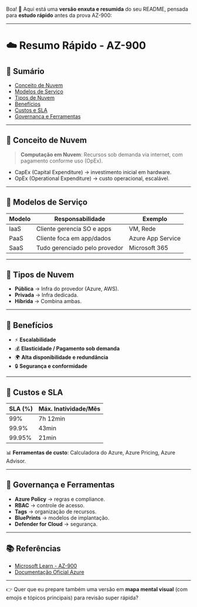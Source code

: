 Boa! 🚀 Aqui está uma **versão enxuta e resumida** do seu README, pensada para **estudo rápido** antes da prova AZ-900:

---

# ☁️ Resumo Rápido - AZ-900

## 📑 Sumário

* [Conceito de Nuvem](#conceito-de-nuvem)
* [Modelos de Serviço](#modelos-de-serviço)
* [Tipos de Nuvem](#tipos-de-nuvem)
* [Benefícios](#benefícios)
* [Custos e SLA](#custos-e-sla)
* [Governança e Ferramentas](#governança-e-ferramentas)

---

## 🔹 Conceito de Nuvem

> **Computação em Nuvem**: Recursos sob demanda via internet, com pagamento conforme uso (OpEx).

* CapEx (Capital Expenditure) → investimento inicial em hardware.
* OpEx (Operational Expenditure) → custo operacional, escalável.

---

## 🔹 Modelos de Serviço

| Modelo | Responsabilidade              | Exemplo           |
| ------ | ----------------------------- | ----------------- |
| IaaS   | Cliente gerencia SO e apps    | VM, Rede          |
| PaaS   | Cliente foca em app/dados     | Azure App Service |
| SaaS   | Tudo gerenciado pelo provedor | Microsoft 365     |

---

## 🔹 Tipos de Nuvem

* **Pública** → Infra do provedor (Azure, AWS).
* **Privada** → Infra dedicada.
* **Híbrida** → Combina ambas.

---

## 🔹 Benefícios

* ⚡ **Escalabilidade**
* 💰 **Elasticidade / Pagamento sob demanda**
* 🌍 **Alta disponibilidade e redundância**
* 🔒 **Segurança e conformidade**

---

## 🔹 Custos e SLA

| SLA (%) | Máx. Inatividade/Mês |
| ------- | -------------------- |
| 99%     | 7h 12min             |
| 99.9%   | 43min                |
| 99.95%  | 21min                |

📊 **Ferramentas de custo**: Calculadora do Azure, Azure Pricing, Azure Advisor.

---

## 🔹 Governança e Ferramentas

* **Azure Policy** → regras e compliance.
* **RBAC** → controle de acesso.
* **Tags** → organização de recursos.
* **BluePrints** → modelos de implantação.
* **Defender for Cloud** → segurança.

---

## 📚 Referências

* [Microsoft Learn - AZ-900](https://learn.microsoft.com/certifications/exams/az-900)
* [Documentação Oficial Azure](https://learn.microsoft.com/azure)

---

👉 Quer que eu prepare também uma versão em **mapa mental visual** (com emojis e tópicos principais) para revisão super rápida?
